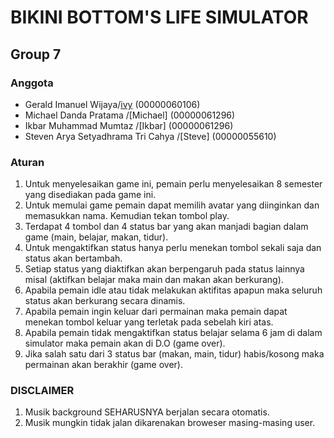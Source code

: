 # BIKINI BOTTOM'S LIFE SIMULATOR
## Group 7

### Anggota
- Gerald Imanuel Wijaya/[ivy](https://github.com/geraldimanuelstudent) (00000060106)
- Michael Danda Pratama /[Michael] (00000061296)
- Ikbar Muhammad Mumtaz /[Ikbar] (00000061296)
- Steven Arya Setyadhrama Tri Cahya /[Steve] (00000055610)

### Aturan
1. Untuk menyelesaikan game ini, pemain perlu menyelesaikan 8 semester yang disediakan pada game ini.
2. Untuk memulai game pemain dapat memilih avatar yang diinginkan dan memasukkan nama. Kemudian tekan tombol play. 
3. Terdapat 4 tombol dan 4 status bar yang akan manjadi bagian dalam game (main, belajar, makan, tidur).
4. Untuk mengaktifkan status hanya perlu menekan tombol sekali saja dan status akan bertambah. 
5. Setiap status yang diaktifkan akan berpengaruh pada status lainnya misal (aktifkan belajar maka main dan makan akan berkurang).
6. Apabila pemain idle atau tidak melakukan aktifitas apapun maka seluruh status akan berkurang secara dinamis.
7. Apabila pemain ingin keluar dari permainan maka pemain dapat menekan tombol keluar yang terletak pada sebelah kiri atas.
9. Apabila pemain tidak mengaktifkan status belajar selama 6 jam di dalam simulator maka pemain akan di D.O (game over).
10. Jika salah satu dari 3 status bar (makan, main, tidur) habis/kosong maka permainan akan berakhir (game over).

### DISCLAIMER
1. Musik background SEHARUSNYA berjalan secara otomatis.
2. Musik mungkin tidak jalan dikarenakan broweser masing-masing user.
